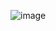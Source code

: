 ![image](https://user-images.githubusercontent.com/75327385/147854474-cbd69857-bdde-4080-87b0-fe476e76cf7e.png)
